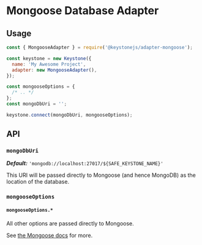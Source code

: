 <!--[meta]
section: packages
title: Database Adapter - Mongoose
[meta]-->

# Mongoose Database Adapter

## Usage

```javascript
const { MongooseAdapter } = require('@keystonejs/adapter-mongoose');

const keystone = new Keystone({
  name: 'My Awesome Project',
  adapter: new MongooseAdapter(),
});

const mongooseOptions = {
  /* .. */
};
const mongoDbUri = '';

keystone.connect(mongoDbUri, mongooseOptions);
```

## API

### `mongoDbUri`

_**Default:**_ `'mongodb://localhost:27017/${SAFE_KEYSTONE_NAME}'`

This URI will be passed directly to Mongoose (and hence MongoDB) as the location of the database.

### `mongooseOptions`

#### `mongooseOptions.*`

All other options are passed directly to Mongoose.

See [the Mongoose docs](https://mongoosejs.com/docs/connections.html) for more.
